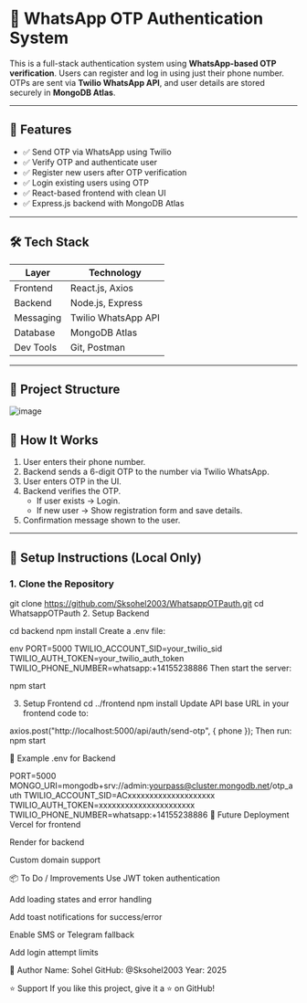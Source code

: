 # 🔐 WhatsApp OTP Authentication System

This is a full-stack authentication system using **WhatsApp-based OTP verification**. Users can register and log in using just their phone number. OTPs are sent via **Twilio WhatsApp API**, and user details are stored securely in **MongoDB Atlas**.

---

## 📌 Features

- ✅ Send OTP via WhatsApp using Twilio
- ✅ Verify OTP and authenticate user
- ✅ Register new users after OTP verification
- ✅ Login existing users using OTP
- ✅ React-based frontend with clean UI
- ✅ Express.js backend with MongoDB Atlas

---

## 🛠 Tech Stack

| Layer        | Technology         |
|--------------|--------------------|
| Frontend     | React.js, Axios    |
| Backend      | Node.js, Express   |
| Messaging    | Twilio WhatsApp API|
| Database     | MongoDB Atlas      |
| Dev Tools    | Git, Postman       |

---

## 📁 Project Structure

![image](https://github.com/user-attachments/assets/e3a6b631-a860-49ee-97ab-ec1a9f0d2875)


## 🧪 How It Works

1. User enters their phone number.
2. Backend sends a 6-digit OTP to the number via Twilio WhatsApp.
3. User enters OTP in the UI.
4. Backend verifies the OTP.
   - If user exists → Login.
   - If new user → Show registration form and save details.
5. Confirmation message shown to the user.

---

## 🔧 Setup Instructions (Local Only)

### 1. Clone the Repository


git clone https://github.com/Sksohel2003/WhatsappOTPauth.git
cd WhatsappOTPauth
2. Setup Backend

cd backend
npm install
Create a .env file:

env
PORT=5000
TWILIO_ACCOUNT_SID=your_twilio_sid
TWILIO_AUTH_TOKEN=your_twilio_auth_token
TWILIO_PHONE_NUMBER=whatsapp:+14155238886
Then start the server:

npm start

3. Setup Frontend
cd ../frontend
npm install
Update API base URL in your frontend code to:

axios.post("http://localhost:5000/api/auth/send-otp", { phone });
Then run:
npm start


🔐 Example .env for Backend

PORT=5000
MONGO_URI=mongodb+srv://admin:yourpass@cluster.mongodb.net/otp_auth
TWILIO_ACCOUNT_SID=ACxxxxxxxxxxxxxxxxxxxx
TWILIO_AUTH_TOKEN=xxxxxxxxxxxxxxxxxxxxxx
TWILIO_PHONE_NUMBER=whatsapp:+14155238886
🚀 Future Deployment
Vercel for frontend

Render for backend

Custom domain support

📦 To Do / Improvements
Use JWT token authentication

Add loading states and error handling

Add toast notifications for success/error

Enable SMS or Telegram fallback

Add login attempt limits

👤 Author
Name: Sohel
GitHub: @Sksohel2003
Year: 2025

⭐️ Support
If you like this project, give it a ⭐ on GitHub!
